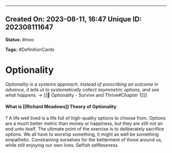 
---
Created On: 2023-08-11, 16:47
Unique ID: 202308111647
---
**Status:** #moc 

**Tags:** #DefinitionCards 

# Optionality

*Optionality is a systems approach. Instead of prescribing an outcome in advance, it tells ut to systematically collect asymmetric options, and see what happens.* -> [[📗 Optionality - Survive and Thrive#Chapter 12]]



#### What is [[Richard Meadows]] Theory of Optionality
?
A life well lived is a life full of high-quality options to choose from. Options are a much better metric than money or happiness, but they are still not an end unto itself. The ultimate point of the exercise is to deliberately sacrifice options. We all have to worship something, it might as well be something empathetic. Constraining ourselves for the betterment of those around us, while still enjoying our own lives. Selfish selflessness. 
<!--SR:!2023-09-29,18,250-->